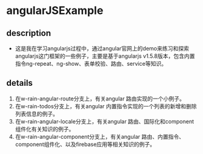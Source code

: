 # angularJSExample
## description
*   这是我在学习angularjs过程中，通过angular官网上的demo来练习和探索angularjs这门框架的一些例子，主要是基于angularjs v1.5.8版本，包含内置指令ng-repeat、ng-show、表单校验、路由、service等知识。

## details

1. 在w-rain-angular-route分支上，有关angular 路由实现的一个小例子。
2. 在w-rain-todos分支上，有关angular 内置指令实现的一个列表的新增和删除列表信息的例子。
3. 在w-rain-angular-locale分支上，有关angular 路由、国际化和component组件化有关知识的例子。
4. 在w-rain-angular-component分支上，有关angular 路由、内置指令、component组件化、以及firebase应用等相关知识的例子。
